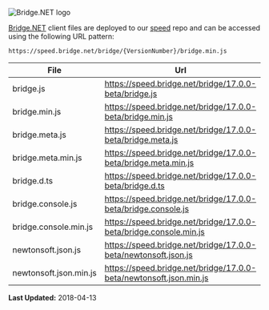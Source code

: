 ![Bridge.NET logo](https://speed.bridge.net/identity/bridgedotnet-sh.png)


[Bridge.NET](https://bridge.net) client files are deployed to our [speed](https://github.com/bridgedotnet/speed.bridge.net/tree/master/bridge) repo and can be accessed using the following URL pattern:

```
https://speed.bridge.net/bridge/{VersionNumber}/bridge.min.js
```

File | Url
---- | ----
bridge.js | https://speed.bridge.net/bridge/17.0.0-beta/bridge.js
bridge.min.js | https://speed.bridge.net/bridge/17.0.0-beta/bridge.min.js
bridge.meta.js | https://speed.bridge.net/bridge/17.0.0-beta/bridge.meta.js
bridge.meta.min.js | https://speed.bridge.net/bridge/17.0.0-beta/bridge.meta.min.js
bridge.d.ts | https://speed.bridge.net/bridge/17.0.0-beta/bridge.d.ts
bridge.console.js | https://speed.bridge.net/bridge/17.0.0-beta/bridge.console.js
bridge.console.min.js | https://speed.bridge.net/bridge/17.0.0-beta/bridge.console.min.js
newtonsoft.json.js | https://speed.bridge.net/bridge/17.0.0-beta/newtonsoft.json.js
newtonsoft.json.min.js | https://speed.bridge.net/bridge/17.0.0-beta/newtonsoft.json.min.js

**Last Updated:** 2018-04-13
